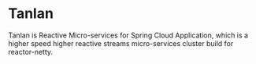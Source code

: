 # Tanlan
Tanlan is Reactive Micro-services for Spring Cloud Application, which is a higher speed higher reactive streams micro-services cluster build for reactor-netty.
